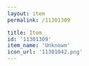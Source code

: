 ```yaml
---
layout: item
permalink: /11301309

title: Item
id: '11301309'
item_name: 'Unknown'
icon_url: '11301042.png'
---
```

